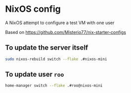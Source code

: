 # NixOS config

A NixOS attempt to configure a test VM with one user


Based on https://github.com/Misterio77/nix-starter-configs


## To update the server itself

```bash
sudo nixos-rebuild switch --flake .#nixos-mini
```


## To update user `roo`

```bash
home-manager switch --flake .#roo@nixos-mini
```
